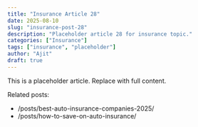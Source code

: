 ```yaml
---
title: "Insurance Article 28"
date: 2025-08-10
slug: "insurance-post-28"
description: "Placeholder article 28 for insurance topic."
categories: ["Insurance"]
tags: ["insurance", "placeholder"]
author: "Ajit"
draft: true
---
```


This is a placeholder article. Replace with full content.

Related posts:

- /posts/best-auto-insurance-companies-2025/
- /posts/how-to-save-on-auto-insurance/

